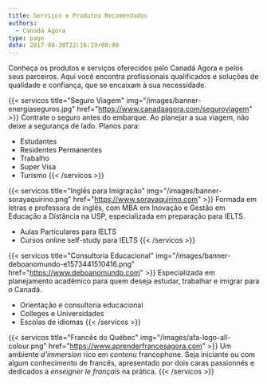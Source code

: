 ```yaml
---
title: Serviços e Produtos Recomendados
authors:
  - Canadá Agora
type: page
date: 2017-08-30T22:16:19+00:00
---
```


Conheça os produtos e serviços oferecidos pelo Canadá Agora e pelos seus parceiros. Aqui você encontra profissionais qualificados e soluções de qualidade e confiança, que se encaixam à sua necessidade.

{{< servicos title="Seguro Viagem" img="/images/banner-energiaseguros.jpg" href="https://www.canadaagora.com/seguroviagem" >}}
Contrate o seguro antes do embarque. Ao planejar a sua viagem, não deixe a segurança de lado. Planos para:

- Estudantes
- Residentes Permanentes
- Trabalho
- Super Visa
- Turismo
{{< /servicos >}}

{{< servicos title="Inglês para Imigração" img="/images/banner-sorayaquirino.png" href="https://www.sorayaquirino.com" >}}
Formada em letras e professora de inglês, com MBA em Inovação e Gestão em Educação a Distância na USP, especializada em preparação para IELTS.

- Aulas Particulares para IELTS
- Cursos online self-study para IELTS
{{< /servicos >}}

{{< servicos title="Consultoria Educacional" img="/images/banner-deboanomundo-e1573441510416.png" href="https://www.deboanomundo.com" >}}
Especializada em planejamento acadêmico para quem deseja estudar, trabalhar e imigrar para o Canadá.

- Orientação e consultoria educacional
- Colleges e Universidades
- Escolas de idiomas
{{< /servicos >}}

{{< servicos title="Francês do Québec" img="/images/afa-logo-all-colour.png" href="https://www.aprenderfrancesagora.com" >}}
Um ambiente _d'immersion_ rico em _contenu_ francophone. Seja iniciante ou com algum conhecimento de francês,
apresentado por dois caras passionnés e dedicados a _enseigner le français_ na prática.
{{< /servicos >}}
